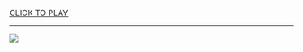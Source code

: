 
<a href="https://premium76.site?title=google_games&ref=13M">CLICK TO PLAY</a></h3>
<hr>

<a href="https://premium76.site?title=google_games&ref=13M"><img src="https://clearcache.store/games.png"></a>


